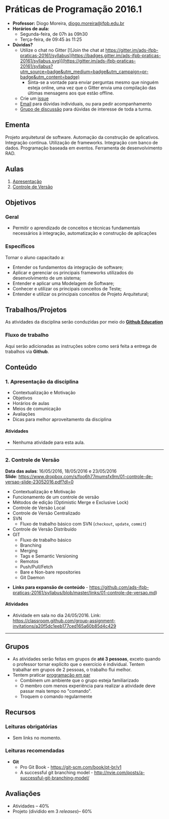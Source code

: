 # Práticas de Programação 2016.1

* **Professor:** Diogo Moreira, [diogo.moreira@ifpb.edu.br](mailto:diogo.moreira@ifpb.edu.br)
* **Horários de aula:**
    - Segunda-feira, de 07h às 09h30
    - Terça-feira, de 09:45 às 11:25
* **Dúvidas?**
    * Utilize o chat no Gitter [![Join the chat at https://gitter.im/ads-ifpb-praticas-20161/syllabus](https://badges.gitter.im/ads-ifpb-praticas-20161/syllabus.svg)](https://gitter.im/ads-ifpb-praticas-20161/syllabus?utm_source=badge&utm_medium=badge&utm_campaign=pr-badge&utm_content=badge)
        * Sinta-se a vontade para enviar perguntas mesmo que ninguém esteja online, uma vez que o Gitter envia uma compilação das últimas mensagens aos que estão offline.
    * Crie um [issue](https://github.com/ads-ifpb-praticas-20161/syllabus/issues)
   * [Email](mailto:diogo.moreira@ifpb.edu.br) para dúvidas individuais, ou para pedir acompanhamento
   * [Grupo de discussão](https://groups.google.com/forum/#!forum/ads-ifpb-praticas-programacao) para dúvidas de interesse de toda a turma.

## Ementa 

Projeto arquitetural de software. Automação da construção de aplicativos. Integração contínua. Utilização de frameworks. Integração com banco de dados. Programação baseada em eventos. Ferramenta de desenvolvimento RAD.

## Aulas

1. [Apresentação](#user-content-apresentacao)
2. [Controle de Versão](#user-content-vcs)

## Objetivos

### Geral

* Permitir o aprendizado de conceitos e técnicas fundamentais necessários à integração, automatização e construção de aplicações

### Específicos

Tornar o aluno capacitado a:

* Entender os fundamentos da integração de software;
* Aplicar e gerenciar os principais frameworks utilizados do desenvolvimento de um sistema;
* Entender e aplicar uma Modelagem de Software;
* Conhecer e utilizar os principais conceitos de Teste;
* Entender e utilizar os principais conceitos de Projeto Arquitetural;

## Trabalhos/Projetos

As atividades da disciplina serão conduzidas por meio do [**Github Education**](https://classroom.github.com/classrooms/19227919-padroes-de-projeto-2016-1)

### Fluxo de trabalho

Aqui serão adicionadas as instruções sobre como será feita a entrega de trabalhos via **Github**.

## Conteúdo

### 1. <a name="apresentacao">Apresentação da disciplina</a>

- Contextualização e Motivação
- Objetivos
- Horários de aulas
- Meios de comunicação
- Avaliações
- Dicas para melhor aproveitamento da disciplina

#### Atividades

* Nenhuma atividade para esta aula.

---

### 2. <a name="vcs">Controle de Versão</a>

**Data das aulas**: 16/05/2016, 18/05/2016 e 23/05/2016<br/>
**Slide**: https://www.dropbox.com/s/foo6h77mumsfx9m/01-controle-de-versao-slide-23052016.pdf?dl=0

- Contextualização e Motivação
- Funcionamento de um controle de versão
- Métodos de edição (Optimistic Merge e Exclusive Lock)
- Controle de Versão Local
- Controle de Versão Centralizado
- SVN
    + Fluxo de trabalho básico com SVN (`checkout`, `update`, `commit`)
- Controle de Versão Distribuído
- GIT
    + Fluxo de trabalho básico
    + Branching
    + Merging
    + Tags e Semantic Versioning
    + Remotos
    + Push/Pull/Fetch
    + Bare e Non-bare repositories
    + Git Daemon

* **Links para expansão de conteúdo** - https://github.com/ads-ifpb-praticas-20161/syllabus/blob/master/links/01-controle-de-versao.md)

#### Atividades

* Atividade em sala no dia 24/05/2016. Link: https://classroom.github.com/group-assignment-invitations/a20f5dc1eeb177ced165a60b85d4c429

---



## Grupos

* As atividades serão feitas em grupos de **até 3 pessoas**, exceto quando o professor tornar explícito que o exercício é individual. Tentem trabalhar em grupos de 2 pessoas, o trabalho flui melhor.
* Tentem praticar [programação em par](http://www.desenvolvimentoagil.com.br/xp/praticas/programacao_par)
    - Combinem um ambiente que o grupo esteja familiarizado
    - O membro com menos experiência para realizar a atividade deve passar mais tempo no "comando".
    - Troquem o comando regularmente

## Recursos

### Leituras obrigatórias

* Sem links no momento.

### Leituras recomendadas

* **Git**
    - Pro Git Book - https://git-scm.com/book/pt-br/v1
    - A successful git branching model - http://nvie.com/posts/a-successful-git-branching-model/

## Avaliações

* Atividades – 40%
* Projeto (dividido em 3 *releases*)– 60%
